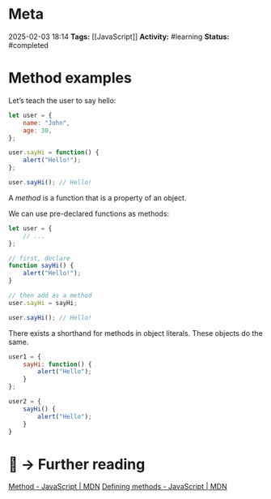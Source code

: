 # Meta
2025-02-03 18:14
**Tags:** [[JavaScript]]
**Activity:** #learning 
**Status:** #completed 

# Method examples

Let’s teach the user to say hello:
```JavaScript title:example.js
let user = {
	name: "John",
	age: 30,
};

user.sayHi = function() {
	alert("Hello!");
};

user.sayHi(); // Hello!
```

A *method* is a function that is a property of an object.

We can use pre-declared functions as methods:
```JavaScript title:example.js
let user = {
	// ...
};

// first, declare
function sayHi() {
	alert("Hello!");
}

// then add as a method
user.sayHi = sayHi;

user.sayHi(); // Hello!
```

There exists a shorthand for methods in object literals. These objects do the same.
```JavaScript title:example.js
user1 = {
	sayHi: function() {
		alert("Hello");
	}
};

user2 = {
	sayHi() {
		alert("Hello");
	}
}
```

# 📑 → Further reading
[Method - JavaScript | MDN](https://developer.mozilla.org/en-US/docs/Glossary/Method)
[Defining methods - JavaScript | MDN](https://developer.mozilla.org/en-US/docs/Web/JavaScript/Guide/Working_with_objects#defining_methods)
